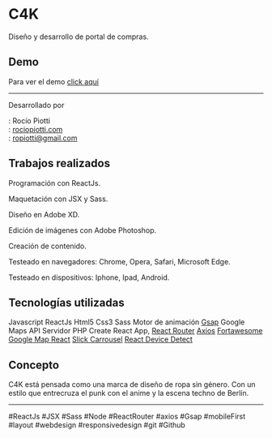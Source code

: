 # C4K
 

Diseño y desarrollo de portal de compras.

   
  ## Demo

Para ver el demo [click aquí](https://www.rociopiotti.com/public/webdesign/c4k/) 

<hr>

Desarrollado por

:  Rocío Piotti  
: [rociopiotti.com](https://www.rociopiotti.com/)  
: ropiotti@gmail.com  



## Trabajos realizados
  

Programación con ReactJs.

Maquetación con JSX y Sass.

Diseño en Adobe XD.

Edición de imágenes con Adobe Photoshop.

Creación de contenido.

Testeado en navegadores: Chrome, Opera, Safari, Microsoft Edge.

Testeado en dispositivos: Iphone, Ipad, Android.

## Tecnologías utilizadas
  
Javascript
ReactJs
Html5
Css3
Sass
Motor de animación [Gsap](https://www.npmjs.com/package/gsap/v/3.2.6)
Google Maps API
Servidor PHP
Create React App, [
React Router](https://www.npmjs.com/package/react-router-dom)
[Axios](https://www.npmjs.com/package/axios)
[Fortawesome](https://www.npmjs.com/package/@fortawesome/react-fontawesome)
[Google Map React](https://www.npmjs.com/package/google-map-react)
[Slick Carrousel](https://www.npmjs.com/package/react-slick)
[React Device Detect](https://www.npmjs.com/package/react-device-detect)
  
  

## Concepto

C4K está pensada como una marca de diseño de ropa sin género. Con un estilo que entrecruza el punk con el anime y la escena techno de Berlín. 

 <hr>
#ReactJs #JSX #Sass #Node #ReactRouter #axios #Gsap #mobileFirst  #layout #webdesign #responsivedesign #git #Github